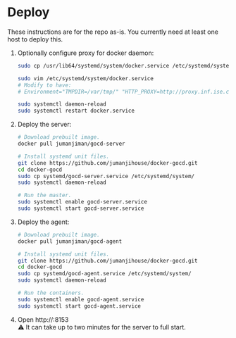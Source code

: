 Deploy
======

These instructions are for the repo as-is.
You currently need at least one host to deploy this.

1. Optionally configure proxy for docker daemon:

   ```bash
   sudo cp /usr/lib64/systemd/system/docker.service /etc/systemd/system/

   sudo vim /etc/systemd/system/docker.service
   # Modify to have:
   # Environment="TMPDIR=/var/tmp/" "HTTP_PROXY=http://proxy.inf.ise.com:3128"

   sudo systemctl daemon-reload
   sudo systemctl restart docker.service
   ```

1. Deploy the server:

   ```bash
   # Download prebuilt image.
   docker pull jumanjiman/gocd-server

   # Install systemd unit files.
   git clone https://github.com/jumanjihouse/docker-gocd.git
   cd docker-gocd
   sudo cp systemd/gocd-server.service /etc/systemd/system/
   sudo systemctl daemon-reload

   # Run the master.
   sudo systemctl enable gocd-server.service
   sudo systemctl start gocd-server.service
   ```

1. Deploy the agent:

   ```bash
   # Download prebuilt image.
   docker pull jumanjiman/gocd-agent

   # Install systemd unit files.
   git clone https://github.com/jumanjihouse/docker-gocd.git
   cd docker-gocd
   sudo cp systemd/gocd-agent.service /etc/systemd/system/
   sudo systemctl daemon-reload

   # Run the containers.
   sudo systemctl enable gocd-agent.service
   sudo systemctl start gocd-agent.service
   ```

1. Open http://<ip-of-server>:8153<br/>
   :warning: It can take up to two minutes for the server to full start.
